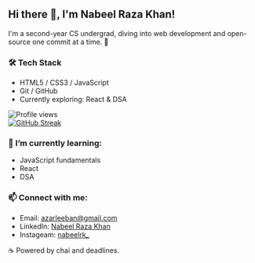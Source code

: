 ## Hi there 👋, I'm Nabeel Raza Khan!
I'm a second-year CS undergrad, diving into web development and open-source one commit at a time. 🚀

### 🛠️ Tech Stack
- HTML5 / CSS3 / JavaScript
- Git / GitHub
- Currently exploring: React & DSA

  
![Profile views](https://komarev.com/ghpvc/?username=nabeelrkb&color=green&style=flat-square)  
[![GitHub Streak](https://streak-stats.demolab.com?user=nabeelrkb&theme=dark)](https://git.io/streak-stats)


### 🌱 I’m currently learning:
- JavaScript fundamentals
- React
- DSA


### 📫 Connect with me:
- Email: azarleeban@gmail.com
- LinkedIn: [Nabeel Raza Khan](https://www.linkedin.com/in/nabeel-raza-080849338/)
- Instageam: [nabeelrk_](https://www.instagram.com/nabeelrk_/)

☕ Powered by chai and deadlines.
